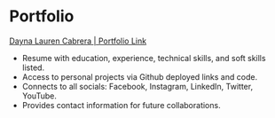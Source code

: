 # Portfolio

[Dayna Lauren Cabrera | Portfolio Link](https://daynalaurenc.github.io/Portfolio/ "Portfolio Link")

+ Resume with education, experience, technical skills, and soft skills listed.
+ Access to personal projects via Github deployed links and code.
+ Connects to all socials: Facebook, Instagram, LinkedIn, Twitter, YouTube.
+ Provides contact information for future collaborations.
